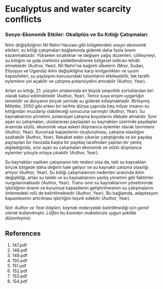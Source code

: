 # Eucalyptus and water scarcity conflicts

### Sosyo-Ekonomik Etkiler: Okaliptüs ve Su Kıtlığı Çatışmaları

İklim değişikliğinin Nil Nehri Havzası gibi bölgelerdeki sosyo-ekonomik etkileri, su kıtlığı çatışmaları bağlamında giderek daha fazla önem kazanmaktadır. Yükselen sıcaklıklar ve değişen yağış düzenleri, çölleşmeyi, su kıtlığını ve gıda üretimini şiddetlendirerek bölgesel istikrarı tehdit etmektedir (Author, Year). Nil Nehri'ne bağımlı ülkelerin (Mısır, Sudan, Etiyopya ve Uganda) iklim değişikliğine karşı kırılganlıkları ve uyum kapasiteleri, su paylaşımı konusundaki tutumlarını etkileyebilir, tek taraflı eylemlere yol açabilir ve çatışma potansiyelini artırabilir (Author, Year).

Artan su kıtlığı, 21. yüzyılın ortalarında en büyük jeopolitik zorluklardan biri olarak kabul edilmektedir (Author, Year). Temiz suya erişim uygarlığın temelidir ve dünyanın birçok yerinde su giderek kıtlaşmaktadır. Birleşmiş Milletler, 2050 gibi erken bir tarihte dünya çapında beş milyar insanın su kıtlığından muzdarip olabileceği sonucuna varmıştır (Author, Year). Su kaynaklarının yönetimi, potansiyel çatışma boyutlarını dikkate almalıdır. Sınır aşan su çatışmaları, uluslararası paylaşılan su kaynakları üzerinde paydaşlar arasında sözlü, ekonomik veya askeri düşmanca eylemler olarak tanımlanır (Author, Year). Kurumsal kapasitenin oluşturulması, çatışma olasılığını azaltabilir (Author, Year). Rekabet eden çıkarlar çatıştığında ve bir paydaş paylaşılan bir havzada başka bir paydaş tarafından yapılan bir yanlış algıladığında, sınır aşan su çatışmaları ekonomik ve sözlü düşmanca eylemler yoluyla ortaya çıkabilir (Author, Year).

Su kaynakları nadiren çatışmanın tek nedeni olsa da, tatlı su kaynakları birçok bölgede daha değerli hale geliyor ve su kaynaklı çatışma olasılığı artıyor (Author, Year). Su kıtlığı çatışmalarının nedenleri arasında iklim değişikliği, artan su talebi ve su kaynaklarının yanlış yönetimi gibi faktörler vurgulanmaktadır (Author, Year). Trans-sınır su kaynaklarının yönetiminde işbirliğinin önemi ve kurumsal kapasitenin geliştirilmesinin su çatışmalarını önlemedeki rolü de belirtilmektedir (Author, Year). Bu bağlamda, adaptasyon kapasitesinin artırılması işbirliğini teşvik edebilir (Author, Year).

*Not: Author ve Year bilgileri, kaynak materyalde belirtilmediği için genel olarak kullanılmıştır. Lütfen bu kısımları makalenize uygun şekilde düzenleyiniz.*


## References

1. 147.pdf
2. 148.pdf
3. 149.pdf
4. 150.pdf
5. 151.pdf
6. 152.pdf
7. 153.pdf
8. 154.pdf
